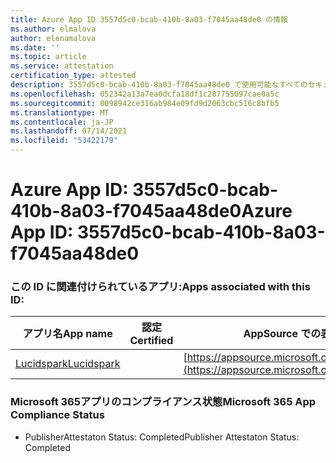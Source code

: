 ```yaml
---
title: Azure App ID 3557d5c0-bcab-410b-8a03-f7045aa48de0 の情報
ms.author: elmalova
author: elenamalova
ms.date: ''
ms.topic: article
ms.service: attestation
certification_type: attested
description: 3557d5c0-bcab-410b-8a03-f7045aa48de0 で使用可能なすべてのセキュリティおよびコンプライアンス情報。
ms.openlocfilehash: 052342a13a7ea0dcfa18df1c287755097cae0a5c
ms.sourcegitcommit: 0098942ce316ab984e09fd9d2063cbc516c8bfb5
ms.translationtype: MT
ms.contentlocale: ja-JP
ms.lasthandoff: 07/14/2021
ms.locfileid: "53422179"
---
```

# <a name="azure-app-id-3557d5c0-bcab-410b-8a03-f7045aa48de0"></a><span data-ttu-id="147a1-103">Azure App ID: 3557d5c0-bcab-410b-8a03-f7045aa48de0</span><span class="sxs-lookup"><span data-stu-id="147a1-103">Azure App ID: 3557d5c0-bcab-410b-8a03-f7045aa48de0</span></span>


### <a name="apps-associated-with-this-id"></a><span data-ttu-id="147a1-104">この ID に関連付けられているアプリ:</span><span class="sxs-lookup"><span data-stu-id="147a1-104">Apps associated with this ID:</span></span>
| <span data-ttu-id="147a1-105">**アプリ名**</span><span class="sxs-lookup"><span data-stu-id="147a1-105">**App name**</span></span> | <span data-ttu-id="147a1-106">**認定**</span><span class="sxs-lookup"><span data-stu-id="147a1-106">**Certified**</span></span> | <span data-ttu-id="147a1-107">**AppSource での表示**</span><span class="sxs-lookup"><span data-stu-id="147a1-107">**View in AppSource**</span></span> |
|-|-|-|
| [<span data-ttu-id="147a1-108">Lucidspark</span><span class="sxs-lookup"><span data-stu-id="147a1-108">Lucidspark</span></span>](https://docs.microsoft.com/en-us/microsoft-365-app-certification/forward/WA200002583) |  | [https://appsource.microsoft.com/product/office/WA200002583](https://appsource.microsoft.com/product/office/WA200002583) |

### <a name="microsoft-365-app-compliance-status"></a><span data-ttu-id="147a1-109">Microsoft 365アプリのコンプライアンス状態</span><span class="sxs-lookup"><span data-stu-id="147a1-109">Microsoft 365 App Compliance Status</span></span>
- <span data-ttu-id="147a1-110">PublisherAttestaton Status: Completed</span><span class="sxs-lookup"><span data-stu-id="147a1-110">Publisher Attestaton Status: Completed</span></span>
